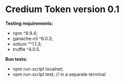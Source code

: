 # Credium Token version 0.1

**Testing requirements:**
- npm ^8.9.4;
- ganache-cli ^6.0.3;
- solium "^1.1.3;
- truffle ^4.0.5.

**Run tests:**
- npm run-script localnet;
- npm run-script test; // in a separate terminal
